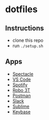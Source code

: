 # dotfiles

## Instructions

* clone this repo
* run `./setup.sh`

## Apps
* [Spectacle](https://www.spectacleapp.com/)
* [VS Code](https://code.visualstudio.com/)
* [Spotify](https://www.spotify.com/us/download/mac)
* [Robo 3T](https://studio3t.com/download-now/)
* [Postman](https://www.getpostman.com/downloads/)
* [Slack](https://slack.com/downloads/mac)
* [Sublime](https://www.sublimetext.com/)
* [Keybase](https://keybase.io/download)
